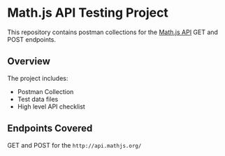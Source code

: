 # Math.js API Testing Project

This repository contains postman collections for the [Math.js API](https://api.mathjs.org/) GET and POST endpoints. 

## Overview

The project includes:
- Postman Collection
- Test data files
- High level API checklist

## Endpoints Covered
GET and POST for the `http://api.mathjs.org/`

